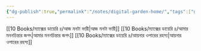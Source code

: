 ```yaml
---
{"dg-publish":true,"permalink":"/notes/digital-garden-home/","tags":["gardenEntry"],"noteIcon":""}
---
```



[[10 Books/ম‍্যাক্সের ডায়েরি ৪/আজ মনটা ভারী\|আজ মনটা ভারী]]
[[10 Books/ম‍্যাক্সের ডায়েরি ৪/আমার মননচিন্তার জগৎ\|আমার মননচিন্তার জগৎ]]
[[10 Books/ম‍্যাক্সের ডায়েরি ৪/আয়নার ওপারের রহস্য\|আয়নার ওপারের রহস্য]]